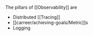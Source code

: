 The pillars of [[Observability]] are

* Distributed [[Tracing]]
* [[carreer/achieving-goals/Metric]]s
* Logging